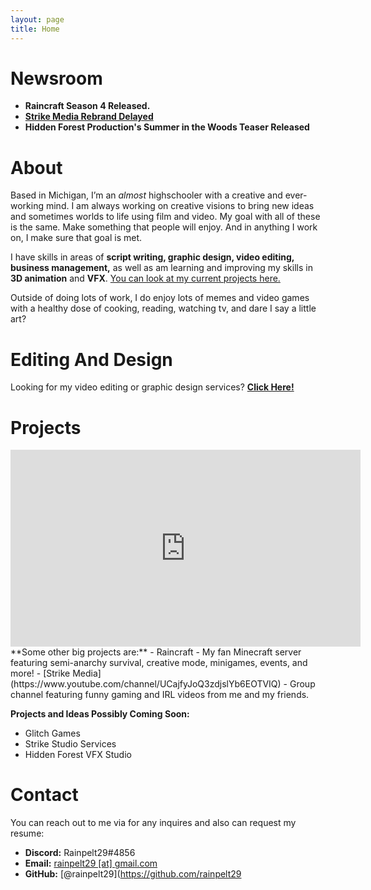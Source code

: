 ```yaml
---
layout: page
title: Home
---
```


# Newsroom
- **Raincraft Season 4 Released.**
- [**Strike Media Rebrand Delayed**](https://www.youtube.com/watch?v=_Ap1jG611Ho)
- **Hidden Forest Production's Summer in the Woods Teaser Released**

# About
Based in Michigan, I’m an *almost* highschooler with a creative and ever-working mind. I am always working on creative visions to bring new ideas and sometimes worlds to life using film and video. My goal with all of these is the same. Make something that people will enjoy. And in anything I work on, I make sure that goal is met.

I have skills in areas of **script writing, graphic design, video editing, business management,** as well as am learning and improving my skills in **3D animation** and **VFX**. [You can look at my current projects here.](#projects)

Outside of doing lots of work, I do enjoy lots of memes and video games with a healthy dose of cooking, reading, watching tv, and dare I say a little art?

# Editing And Design
Looking for my video editing or graphic design services? [**Click Here!**](https://rainpelt29.github.io/rainpelt29site/editing/)

# Projects
<iframe width="560" height="315" src="https://www.youtube-nocookie.com/embed/Qc9Eov5PDWI" frameborder="0" allowfullscreen></iframe>
**Some other big projects are:**
- Raincraft - My fan Minecraft server featuring semi-anarchy survival, creative mode, minigames, events, and more!
- [Strike Media](https://www.youtube.com/channel/UCajfyJoQ3zdjslYb6EOTVIQ) - Group channel featuring funny gaming and IRL videos from me and my friends.

**Projects and Ideas Possibly Coming Soon:**
- Glitch Games
- Strike Studio Services
- Hidden Forest VFX Studio

# Contact
You can reach out to me via for any inquires and also can request my resume:
- **Discord:** Rainpelt29#4856
- **Email:** [rainpelt29 \[at\] gmail.com](mailto:rainpelt29@gmail.com)
- **GitHub:** [@rainpelt29](https://github.com/rainpelt29
